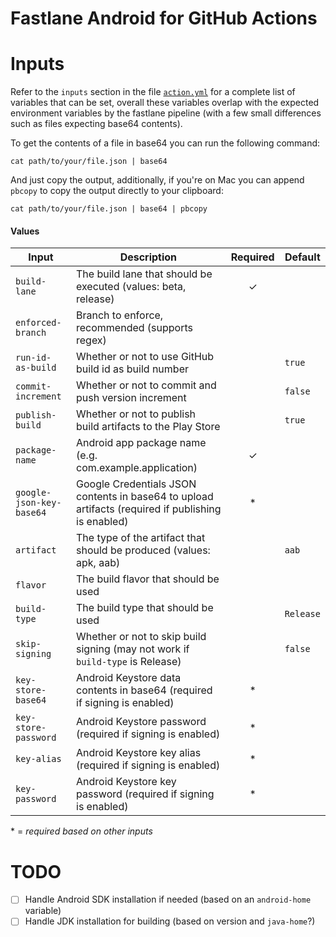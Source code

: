 # Fastlane Android for GitHub Actions

# Inputs

Refer to the `inputs` section in the file [`action.yml`](action.yml) for a complete list of variables that can be set,
overall these variables overlap with the expected environment variables by the fastlane pipeline (with a few small
differences such as files expecting base64 contents).

To get the contents of a file in base64 you can run the following command:

```shell
cat path/to/your/file.json | base64 
```

And just copy the output, additionally, if you're on Mac you can append `pbcopy` to copy the output directly to your
clipboard:

```shell
cat path/to/your/file.json | base64 | pbcopy
```

#### Values

| Input                    | Description                                                                                        | Required | Default   |
|--------------------------|----------------------------------------------------------------------------------------------------|:--------:|-----------|
| `build-lane`             | The build lane that should be executed (values: beta, release)                                     |    ✓     |           |
| `enforced-branch`        | Branch to enforce, recommended (supports regex)                                                    |          |           |
| `run-id-as-build`        | Whether or not to use GitHub build id as build number                                              |          | `true`    |
| `commit-increment`       | Whether or not to commit and push version increment                                                |          | `false`   |
| `publish-build`          | Whether or not to publish build artifacts to the Play Store                                        |          | `true`    |
| `package-name`           | Android app package name (e.g. com.example.application)                                            |    ✓     |           |
| `google-json-key-base64` | Google Credentials JSON contents in base64 to upload artifacts (required if publishing is enabled) |    *     |           |
| `artifact`               | The type of the artifact that should be produced (values: apk, aab)                                |          | `aab`     |
| `flavor`                 | The build flavor that should be used                                                               |          |           |
| `build-type`             | The build type that should be used                                                                 |          | `Release` |
| `skip-signing`           | Whether or not to skip build signing (may not work if `build-type` is Release)                     |          | `false`   |
| `key-store-base64`       | Android Keystore data contents in base64 (required if signing is enabled)                          |    *     |           |
| `key-store-password`     | Android Keystore password (required if signing is enabled)                                         |    *     |           |
| `key-alias`              | Android Keystore key alias (required if signing is enabled)                                        |    *     |           |
| `key-password`           | Android Keystore key password (required if signing is enabled)                                     |    *     |           |

\* = _required based on other inputs_

# TODO

- [ ] Handle Android SDK installation if needed (based on an `android-home` variable)
- [ ] Handle JDK installation for building (based on version and `java-home`?)